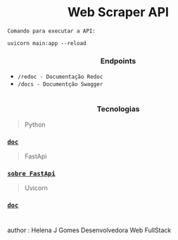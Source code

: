 <h1 align = "center">
	Web Scraper API
</h1>

``Comando para executar a API:``

```
uvicorn main:app --reload
```

<h3 align = "center">
	Endpoints
</h3>


- `` /redoc - Documentação Redoc ``
- `` /docs - Documentção Swagger ``
	

#

<h3 align = "center">
	Tecnologias
</h3>

> Python

  ### [`doc`](https://docs.python.org/3/)

> FastApi

  ### [`sobre FastApi`](https://www.treinaweb.com.br/blog/o-que-e-fastapi)

> Uvicorn

  ### [`doc`](https://www.uvicorn.org/)

  #

  author : Helena J Gomes Desenvolvedora Web FullStack
